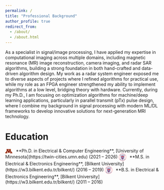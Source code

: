 ```yaml
---
permalink: /
title: "Professional Background"
author_profile: true
redirect_from: 
  - /about/
  - /about.html
---
```


As a specialist in signal/image processing, I have applied my expertise in computational imaging across multiple domains, including magnetic resonance (MR) image reconstruction, camera imaging, and radar SAR algorithms, building a strong foundation in both hand-crafted and data-driven algorithm design. My work as a radar system engineer exposed me to diverse aspects of projects where I refined algorithms for practical use, while my role as an FPGA engineer strengthened my ability to implement algorithms at a low level, bridging theory with hardware. Currently, during my Ph.D., I am focusing on optimization algorithms for machine/deep learning applications, particularly in parallel transmit (pTx) pulse design, where I combine my background in signal processing with modern ML/DL frameworks to develop innovative solutions for next-generation MRI technology.

Education
======
<img src="/images/umn.png" alt="University of Minnesota" width="24" style="vertical-align:middle; margin-right:6px;"/> 
**Ph.D. in Electrical & Computer Engineering**, [University of Minnesota](https://twin-cities.umn.edu) (2021 – 2026)  

<img src="/images/bilkent_university.png" alt="Bilkent University" width="24" style="vertical-align:middle; margin-right:6px;"/> 
**M.S. in Electrical & Electronics Engineering**, [Bilkent University](https://w3.bilkent.edu.tr/bilkent/) (2016 – 2019)  

<img src="/images/bilkent_university.png" alt="Bilkent University" width="24" style="vertical-align:middle; margin-right:6px;"/> 
**B.S. in Electrical & Electronics Engineering**, [Bilkent University](https://w3.bilkent.edu.tr/bilkent/) (2011 – 2016)  
